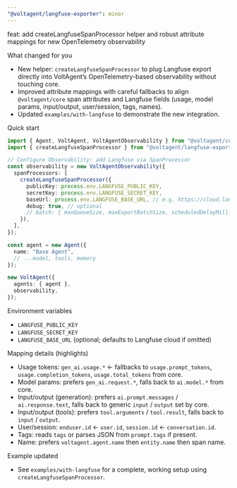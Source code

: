 ```yaml
---
"@voltagent/langfuse-exporter": minor
---
```


feat: add createLangfuseSpanProcessor helper and robust attribute mappings for new OpenTelemetry observability

What changed for you

- New helper: `createLangfuseSpanProcessor` to plug Langfuse export directly into VoltAgent’s OpenTelemetry-based observability without touching core.
- Improved attribute mappings with careful fallbacks to align `@voltagent/core` span attributes and Langfuse fields (usage, model params, input/output, user/session, tags, names).
- Updated `examples/with-langfuse` to demonstrate the new integration.

Quick start

```ts
import { Agent, VoltAgent, VoltAgentObservability } from "@voltagent/core";
import { createLangfuseSpanProcessor } from "@voltagent/langfuse-exporter";

// Configure Observability: add Langfuse via SpanProcessor
const observability = new VoltAgentObservability({
  spanProcessors: [
    createLangfuseSpanProcessor({
      publicKey: process.env.LANGFUSE_PUBLIC_KEY,
      secretKey: process.env.LANGFUSE_SECRET_KEY,
      baseUrl: process.env.LANGFUSE_BASE_URL, // e.g. https://cloud.langfuse.com or self-hosted
      debug: true, // optional
      // batch: { maxQueueSize, maxExportBatchSize, scheduledDelayMillis, exportTimeoutMillis }
    }),
  ],
});

const agent = new Agent({
  name: "Base Agent",
  // ...model, tools, memory
});

new VoltAgent({
  agents: { agent },
  observability,
});
```

Environment variables

- `LANGFUSE_PUBLIC_KEY`
- `LANGFUSE_SECRET_KEY`
- `LANGFUSE_BASE_URL` (optional; defaults to Langfuse cloud if omitted)

Mapping details (highlights)

- Usage tokens: `gen_ai.usage.*` ← fallbacks to `usage.prompt_tokens`, `usage.completion_tokens`, `usage.total_tokens` from core.
- Model params: prefers `gen_ai.request.*`, falls back to `ai.model.*` from core.
- Input/output (generation): prefers `ai.prompt.messages` / `ai.response.text`, falls back to generic `input` / `output` set by core.
- Input/output (tools): prefers `tool.arguments` / `tool.result`, falls back to `input` / `output`.
- User/session: `enduser.id` ← `user.id`, `session.id` ← `conversation.id`.
- Tags: reads `tags` or parses JSON from `prompt.tags` if present.
- Name: prefers `voltagent.agent.name` then `entity.name` then span name.

Example updated

- See `examples/with-langfuse` for a complete, working setup using `createLangfuseSpanProcessor`.
